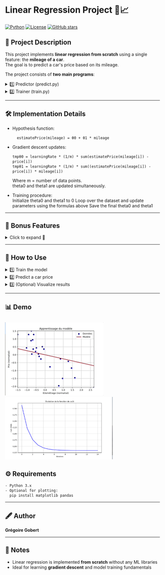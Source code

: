 # Linear Regression Project 🚗📈

[![Python](https://img.shields.io/badge/Python-3.x-blue)](https://www.python.org/) [![License](https://img.shields.io/badge/License-MIT-green)](LICENSE) [![GitHub stars](https://img.shields.io/github/stars/gregoiregobert/Linear-regression?style=social)](https://github.com/gregoiregobert/Linear-regression/stargazers)  

## 📖 Project Description
This project implements **linear regression from scratch** using a single feature: the **mileage of a car**.  
The goal is to predict a car's price based on its mileage.

The project consists of **two main programs**:

<details>
<summary>1️⃣ Predictor (predict.py)</summary>

    Prompts the user for a mileage and returns the estimated price.
    Formula used:
    estimatePrice(mileage) = θ0 + θ1 * mileage

</details>

<details>
<summary>2️⃣ Trainer (train.py)</summary>

    Reads a dataset containing mileage and price.
    Performs linear regression using gradient descent.
    Saves theta0 and theta1 for the predictor program.

</details>

---

## 🛠 Implementation Details

- Hypothesis function:

        estimatePrice(mileage) = θ0 + θ1 * mileage
  
- Gradient descent updates:

      tmpθ0 = learningRate * (1/m) * sum(estimatePrice(mileage[i]) - price[i])
      tmpθ1 = learningRate * (1/m) * sum((estimatePrice(mileage[i]) - price[i]) * mileage[i])
    Where m = number of data points.  
    theta0 and theta1 are updated simultaneously.
    
- Training procedure:  
      Initialize theta0 and theta1 to 0
      Loop over the dataset and update parameters using the formulas above
      Save the final theta0 and theta1
---

## 🎁 Bonus Features

<details>
<summary>Click to expand 🎨</summary>

    - Plot dataset points to visualize mileage vs. price
    - Plot the regression line on the same graph
    - Calculate the precision of the algorithm

</details>

---

## 🚀 How to Use

<details>
<summary>1️⃣ Train the model</summary>

    python train.py dataset.csv

    - Input: CSV file with mileage and price
    - Output: Saved theta0 and theta1

</details>

<details>
<summary>2️⃣ Predict a car price</summary>

    python predict.py

    - Enter mileage when prompted:
      Enter mileage: 15000
    - Output: Estimated price

</details>

<details>
<summary>3️⃣ (Optional) Visualize results</summary>

    python plot.py dataset.csv

    - Shows a graph with data points and regression line

</details>

---

## 📊 Demo

![Regression Demo](assets/line_reg.gif) 
<img src="assets/lin_reg_curve.png" width="350"/>
---

## ⚙ Requirements

    - Python 3.x
    - Optional for plotting:
      pip install matplotlib pandas

---

## 🖋 Author
**Grégoire Gobert**

---

## 📝 Notes

- Linear regression is implemented **from scratch** without any ML libraries
- Ideal for learning **gradient descent** and model training fundamentals
